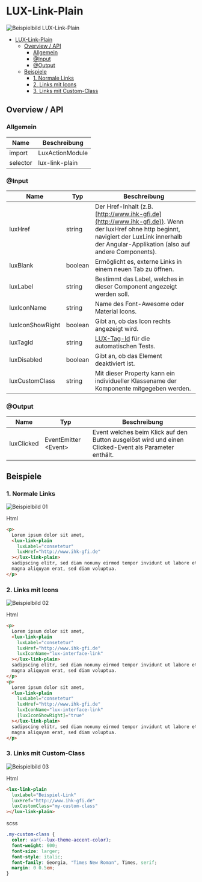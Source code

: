 # LUX-Link-Plain

![Beispielbild LUX-Link-Plain](https://raw.githubusercontent.com/wiki/IHK-GfI/lux-components/Versions/v15/lux‐link‐plain-v15-img.png)

- [LUX-Link-Plain](#lux-link-plain)
  - [Overview / API](#overview--api)
    - [Allgemein](#allgemein)
    - [@Input](#input)
    - [@Output](#output)
  - [Beispiele](#beispiele)
    - [1. Normale Links](#1-normale-links)
    - [2. Links mit Icons](#2-links-mit-icons)
    - [3. Links mit Custom-Class](#3-links-mit-custom-class)

## Overview / API

### Allgemein

| Name     | Beschreibung    |
| -------- | --------------- |
| import   | LuxActionModule |
| selector | lux-link-plain  |

### @Input

| Name             | Typ     | Beschreibung                                                                                                                                                                                     |
| ---------------- | ------- | ------------------------------------------------------------------------------------------------------------------------------------------------------------------------------------------------ |
| luxHref          | string  | Der Href-Inhalt (z.B. [http://www.ihk-gfi.de](http://www.ihk-gfi.de)). Wenn der luxHref ohne http beginnt, navigiert der LuxLink innerhalb der Angular-Applikation (also auf andere Components). |
| luxBlank         | boolean | Ermöglicht es, externe Links in einem neuen Tab zu öffnen.                                                                                                                                       |
| luxLabel         | string  | Bestimmt das Label, welches in dieser Component angezeigt werden soll.                                                                                                                           |
| luxIconName      | string  | Name des Font-Awesome oder Material Icons.                                                                                                                                                       |
| luxIconShowRight | boolean | Gibt an, ob das Icon rechts angezeigt wird.                                                                                                                                                      |
| luxTagId         | string  | [LUX-Tag-Id](luxTagId-v15#direkte-konfiguration) für die automatischen Tests.                                                                                                                    |
| luxDisabled      | boolean | Gibt an, ob das Element deaktiviert ist.                                                                                                                                                         |
| luxCustomClass   | string  | Mit dieser Property kann ein individueller Klassename der Komponente mitgegeben werden.                                                                                                          |

### @Output

| Name       | Typ                   | Beschreibung                                                                                          |
| ---------- | --------------------- | ----------------------------------------------------------------------------------------------------- |
| luxClicked | EventEmitter \<Event> | Event welches beim Klick auf den Button ausgelöst wird und einen Clicked-Event als Parameter enthält. |

## Beispiele

### 1. Normale Links

![Beispielbild 01](https://raw.githubusercontent.com/wiki/IHK-GfI/lux-components/Versions/v15/lux‐link‐plain-v15-img-01.png)

Html

```html
<p>
  Lorem ipsum dolor sit amet,
  <lux-link-plain
    luxLabel="consetetur"
    luxHref="http://www.ihk-gfi.de"
  ></lux-link-plain>
  sadipscing elitr, sed diam nonumy eirmod tempor invidunt ut labore et dolore
  magna aliquyam erat, sed diam voluptua.
</p>
```

### 2. Links mit Icons

![Beispielbild 02](https://raw.githubusercontent.com/wiki/IHK-GfI/lux-components/Versions/v15/lux‐link‐plain-v15-img-02.png)

Html

```html
<p>
  Lorem ipsum dolor sit amet,
  <lux-link-plain
    luxLabel="consetetur"
    luxHref="http://www.ihk-gfi.de"
    luxIconName="lux-interface-link"
  ></lux-link-plain>
  sadipscing elitr, sed diam nonumy eirmod tempor invidunt ut labore et dolore
  magna aliquyam erat, sed diam voluptua.
</p>
<p>
  Lorem ipsum dolor sit amet,
  <lux-link-plain
    luxLabel="consetetur"
    luxHref="http://www.ihk-gfi.de"
    luxIconName="lux-interface-link"
    [luxIconShowRight]="true"
  ></lux-link-plain>
  sadipscing elitr, sed diam nonumy eirmod tempor invidunt ut labore et dolore
  magna aliquyam erat, sed diam voluptua.
</p>
```

### 3. Links mit Custom-Class

![Beispielbild 03](https://raw.githubusercontent.com/wiki/IHK-GfI/lux-components/Versions/v15/lux‐link‐plain-v15-img-03.png)

Html

```html
<lux-link-plain
  luxLabel="Beispiel-Link"
  luxHref="http://www.ihk-gfi.de"
  luxCustomClass="my-custom-class"
></lux-link-plain>
```

scss

```scss
.my-custom-class {
  color: var(--lux-theme-accent-color);
  font-weight: 600;
  font-size: larger;
  font-style: italic;
  font-family: Georgia, "Times New Roman", Times, serif;
  margin: 0 0.5em;
}
```
